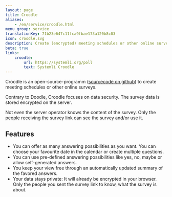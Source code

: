 ```yaml
---
layout: page
title: Croodle
aliases:
    - /en/service/croodle.html
menu_group: service
translationKey: 71b23e647c11fca9fbae173a120b8c03
icon: croodle.svg
description: Create (encrypted) meeting schedules or other online surveys
beta: true
links:
    croodle:
        url: https://systemli.org/poll
        text: Systemli Croodle
---
```

Croodle is an open-source-programm ([sourcecode on github](https://github.com/jelhan/croodle)) to create meeting schedules or other online surveys.

Contrary to Doodle, Croodle focuses on data security. The survey data is stored encrypted on the server.

Not even the server operator knows the content of the survey. Only the people receiving the survey link can see the survey and/or use it.

## Features

* You can offer as many answering possibilities as you want. You can choose your favourite date in the calendar or create multiple questions.
* You can use pre-defined answering possibilities like yes, no, maybe  or allow self-generated answers.
* You keep your view free through an automatically updated summary of the favored answers.
* Your data stays private: It will already be encrypted in your browser. Only the people you sent the survey link to know, what the survey is about.
